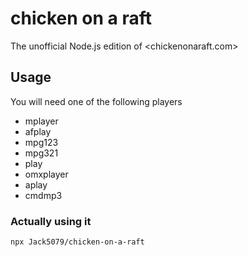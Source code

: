 # chicken on a raft

The unofficial Node.js edition of <chickenonaraft.com>

## Usage

You will need one of the following players

- mplayer
- afplay
- mpg123
- mpg321
- play
- omxplayer
- aplay
- cmdmp3

### Actually using it

```bash
npx Jack5079/chicken-on-a-raft
```
